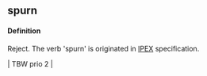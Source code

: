 ## spurn

<h4>Definition</h4><p>Reject. The verb &#39;spurn&#39; is originated in <a href="IPEX">IPEX</a> specification.</p><p>| TBW prio 2 | </p>

